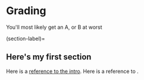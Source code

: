 # Grading

You'll most likely get an A, or B at worst

(section-label)=
## Here's my first section

Here is a [reference to the intro](intro.md). Here is a reference to [](section-label).
